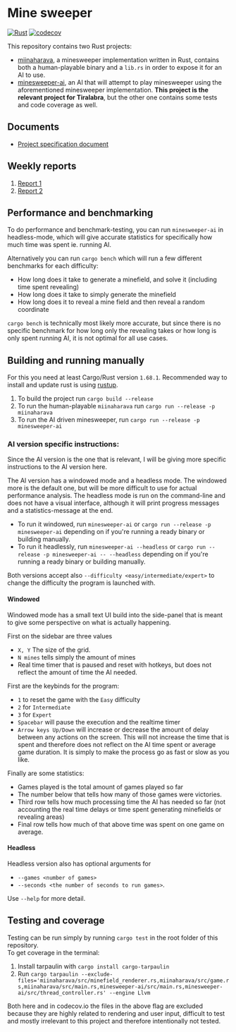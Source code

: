 
# Mine sweeper

[![Rust](https://github.com/sofiak-hel/minesweeper/actions/workflows/rust.yml/badge.svg)](https://github.com/sofiak-hel/minesweeper/actions/workflows/rust.yml)
[![codecov](https://codecov.io/gh/sofiak-hel/minesweeper/branch/main/graph/badge.svg?token=LK0NOTUKGI)](https://codecov.io/gh/sofiak-hel/minesweeper)

This repository contains two Rust projects:  
  - [miinaharava](./miinaharava/), a minesweeper implementation written in Rust, contains both a human-playable binary and a `lib.rs` in order to expose it for an AI to use.  
  - [minesweeper-ai](./minesweeper-ai/), an AI that will attempt to play minesweeper using the aforementioned minesweeper implementation. **This project is the relevant project for Tiralabra**, but the other one contains some tests and code coverage as well.

## Documents
- [Project specification document](./documentation/projectspecification.md)

## Weekly reports
1. [Report 1](./weeklyreports/weeklyreport1.md)
2. [Report 2](./weeklyreports/weeklyreport2.md)

## Performance and benchmarking
To do performance and benchmark-testing, you can run `minesweeper-ai` in
headless-mode, which will give accurate statistics for specifically how much
time was spent ie. running AI.

Alternatively you can run `cargo bench` which will run a few different
benchmarks for each difficulty:
- How long does it take to generate a minefield, and solve it (including time
  spent revealing)
- How long does it take to simply generate the minefield
- How long does it to reveal a mine field and then reveal a random coordinate

`cargo bench` is technically most likely more accurate, but since there is no
specific benchmark for how long only the revealing takes or how long is only
spent running AI, it is not optimal for all use cases.

## Building and running manually
For this you need at least Cargo/Rust version `1.68.1`. Recommended way to
install and update rust is using [rustup](https://rustup.rs/).

1. To build the project run `cargo build --release`
2. To run the human-playable `miinaharava` run `cargo run --release -p miinaharava`
3. To run the AI driven minesweeper, run `cargo run --release -p minesweeper-ai`

### AI version specific instructions:
Since the AI version is the one that is relevant, I will be giving more specific
instructions to the AI version here.

The AI version has a windowed mode and a headless mode. The windowed more is the
default one, but will be more difficult to use for actual performance analysis.
The headless mode is run on the command-line and does not have a visual
interface, although it will print progress messages and a statistics-message at
the end.

- To run it windowed, run `minesweeper-ai` or `cargo run --release -p
minesweeper-ai` depending on if you're running a ready binary or building manually.
- To run it headlessly, run `minesweeper-ai --headless` or `cargo run --release -p
minesweeper-ai -- --headless` depending on if you're running a ready binary or building manually.

Both versions accept also `--difficulty <easy/intermediate/expert>` to change
the difficulty the program is launched with.

#### Windowed
Windowed mode has a small text UI build into the side-panel that is meant to
give some perspective on what is actually happening.

First on the sidebar are three values
- `X, Y` The size of the grid.
- `N mines` tells simply the amount of mines
- Real time timer that is paused and reset with hotkeys, but does not reflect
  the amount of time the AI needed.

First are the keybinds for the program:
- `1` to reset the game with the `Easy` difficulty
- `2` for `Intermediate`
- `3` for `Expert`
- `Spacebar` will pause the execution and the realtime timer
- `Arrow keys Up/Down` will increase or decrease the amount of delay between any
  actions on the screen. This will not increase the time that is spent and
  therefore does not reflect on the AI time spent or average game duration. It
  is simply to make the process go as fast or slow as you like.

Finally are some statistics:
- Games played is the total amount of games played so far
- The number below that tells how many of those games were victories.
- Third row tells how much processing time the AI has needed so far (not
  accounting the real time delays or time spent generating minefields or
  revealing areas)
- Final row tells how much of that above time was spent on one game on average.

#### Headless

Headless version also has optional arguments for
- `--games <number of games>` 
- `--seconds <the number of seconds to run games>`.

Use `--help` for more detail.

## Testing and coverage
Testing can be run simply by running `cargo test` in the root folder of this
repository.  
To get coverage in the terminal:
1. Install tarpaulin with `cargo install cargo-tarpaulin`
2. Run `cargo tarpaulin --exclude-files='miinaharava/src/minefield_renderer.rs,miinaharava/src/game.rs,miinaharava/src/main.rs,minesweeper-ai/src/main.rs,minesweeper-ai/src/thread_controller.rs' --engine Llvm`

Both here and in codecov.io the files in the above flag are excluded because
they are highly related to rendering and user input, difficult to test and
mostly irrelevant to this project and therefore intentionally not tested.